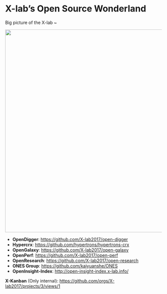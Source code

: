 # X-lab’s Open Source Wonderland

Big picture of the X-lab ~

<img src="https://user-images.githubusercontent.com/15010826/158493505-13081d11-62f7-440c-beab-735bc24a4c6e.jpg" width="650px">

- **OpenDigger**: https://github.com/X-lab2017/open-digger
- **Hypercrx**: https://github.com/hypertrons/hypertrons-crx
- **OpenGalaxy**: https://github.com/X-lab2017/open-galaxy
- **OpenPerf**: https://github.com/X-lab2017/open-perf
- **OpenResearch**: https://github.com/X-lab2017/open-research
- **ONES Group**: https://github.com/kaiyuanshe/ONES
- **OpenInsight-Index**: http://open-insight-index.x-lab.info/

**X-Kanban** (Only internal): https://github.com/orgs/X-lab2017/projects/3/views/1

